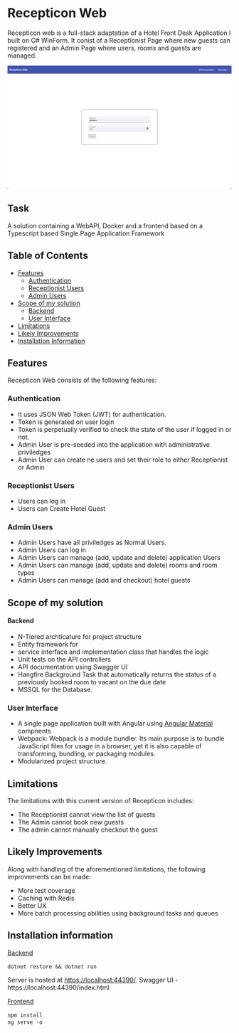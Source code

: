 # Recepticon Web
Recepticon web is a full-stack adaptation of a Hotel Front Desk Application I built on C# WinForm. It conist of a Receptionist Page where new guests can registered and an Admin Page where users, rooms and guests are managed.

![Recepticon Landing Page](https://github.com/paulonevrything/recepticon-web/blob/main/landing.png)

## Task
A solution containing a WebAPI, Docker and a frontend based on a Typescript based Single Page Application Framework

## Table of Contents

-   [Features](https://github.com/paulonevrything/recepticon-web#features)
	- [Authentication](https://github.com/paulonevrything/recepticon-web#authentication)
	- [Receptionist Users](https://github.com/paulonevrything/recepticon-web#receptionist-users)
	- [Admin Users](https://github.com/paulonevrything/recepticon-web#admin-users)
-   [Scope of my solution](https://github.com/paulonevrything/recepticon-web#scope-of-my-solution)
	- [Backend](https://github.com/paulonevrything/recepticon-web#backend)
	- [User Interface](https://github.com/paulonevrything/recepticon-web#user-interface)
-   [Limitations](https://github.com/paulonevrything/recepticon-web#limitations)
-   [Likely Improvements](https://github.com/paulonevrything/recepticon-web#likely-improvements)
-   [Installation Information](https://github.com/paulonevrything/recepticon-web#installation-information)

## [](https://github.com/paulonevrything/recepticon-web#features)Features

Recepticon Web consists of the following features:

### [](https://github.com/paulonevrything/recepticon-web#authentication)Authentication

-   It uses JSON Web Token (JWT) for authentication.
-   Token is generated on user login
-   Token is perpetually verified to check the state of the user if logged in or not.
-   Admin User is pre-seeded into the application with administrative priviledges
-   Admin User can create ne users and set their role to either Receptionist or Admin

### [](https://github.com/paulonevrything/recepticon-web#receptionist)Receptionist Users

-   Users can log in
-   Users can Create Hotel Guest

### [](https://github.com/paulonevrything/recepticon-web#admin)Admin Users

-   Admin Users have all priviledges as Normal Users.
-   Admin Users can log in
-   Admin Users can manage (add, update and delete) application Users
-   Admin Users can manage (add, update and delete) rooms and room types
-   Admin Users can manage (add and checkout) hotel guests

## [](https://github.com/paulonevrything/recepticon-web#scope)Scope of my solution
#### [](https://github.com/paulonevrything/recepticon-web#scope-backend)Backend
- N-Tiered archticature for project structure
- Entity framework for 
- service interface and implementation class that handles the logic
- Unit tests on the API controllers
- API documentation using Swagger UI
- Hangfire Background Task that automatically returns the status of a previously booked room to vacant on the due date
- MSSQL for the Database.
### [](https://github.com/paulonevrything/recepticon-web#scope-ui)User Interface
- A single page application built with Angular using [Angular Material](https://material.angular.io/) compnents
- Webpack: Webpack is a module bundler. Its main purpose is to bundle JavaScript files for usage in a browser, yet it is also capable of transforming, bundling, or packaging modules.
- Modularized project structure.

## [](https://github.com/paulonevrything/recepticon-web#limitations)Limitations

The limitations with this current version of Recepticon includes:

-   The Receptionist cannot view the list of guests
-   The Admin cannot book new guests
-   The admin cannot manually checkout the guest

## [](https://github.com/paulonevrything/recepticon-web#improvements)Likely Improvements
Along with handling of the aforementioned limitations, the following improvements can be made:
- More test coverage
- Caching with Redis
- Better UX
- More batch processing abilities using background tasks and queues


## [](https://github.com/paulonevrything/recepticon-web#installation)Installation information

[Backend](https://github.com/paulonevrything/recepticon-web/tree/main/frontend/backend) 

    dotnet restore && dotnet run
Server is hosted at [https://localhost:44390/](http://localhost:44390/).
Swagger UI - https://localhost:44390/index.html

[Frontend](https://github.com/paulonevrything/recepticon-web/tree/main/frontend/recepticon-web) 

    npm install
    ng serve -o
